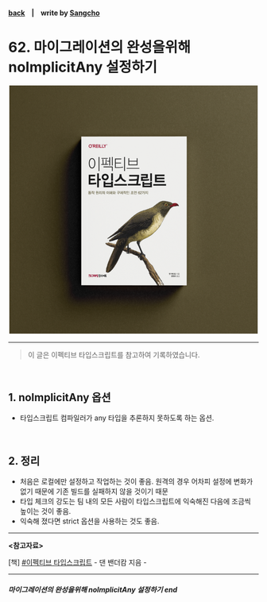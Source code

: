 #### [back](../../../README.md) &nbsp;&nbsp; | &nbsp;&nbsp; write by [Sangcho](sangcho)

# 62. 마이그레이션의 완성을위해 noImplicitAny 설정하기

<p align="center" style="width:500px; margin: 0 auto">
    <img src="../../image/main.png">
</p>

---

> 이 글은 이펙티브 타입스크립트를 참고하여 기록하였습니다.

<br>

## 1. noImplicitAny 옵션

- 타입스크립트 컴파일러가 any 타입을 추론하지 못하도록 하는 옵션.

<br/>

## 2. 정리

- 처음은 로컬에만 설정하고 작업하는 것이 좋음. 원격의 경우 어차피 설정에 변화가 없기 때문에 기존 빌드를 실패하지 않을 것이기 때문
- 타입 체크의 강도는 팀 내의 모든 사람이 타입스크립트에 익숙해진 다음에 조금씩 높이는 것이 좋음.
- 익숙해 졌다면 strict 옵션을 사용하는 것도 좋음.

---

<strong><참고자료></strong>

[책] [#이펙티브 타입스크립트][effective-typescript] - 댄 밴더캄 지음 -

---

##### 마이그레이션의 완성을위해 noImplicitAny 설정하기 end

[effective-typescript]: https://www.aladin.co.kr/shop/wproduct.aspx?ItemId=273193135&start=slayer
[sangcho]: https://github.com/SangchoKim
[taeHyen]: https://github.com/rlaxogus0517
[kangHyen]: https://github.com/bebekh1216
[sumin]: https://github.com/ttumzzi

